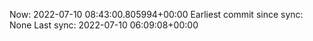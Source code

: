 Now: 2022-07-10 08:43:00.805994+00:00 Earliest commit since sync: None Last sync: 2022-07-10 06:09:08+00:00
